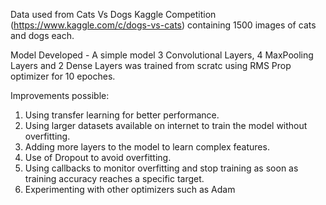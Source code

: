 Data used from Cats Vs Dogs Kaggle Competition (https://www.kaggle.com/c/dogs-vs-cats) containing 1500 images of cats and dogs each.

Model Developed - A simple model 3 Convolutional Layers, 4 MaxPooling Layers and 2 Dense Layers was trained from scratc using RMS Prop optimizer for 10 epoches.

Improvements possible:

1. Using transfer learning for better performance.
2. Using larger datasets available on internet to train the model without overfitting.
3. Adding more layers to the model to learn complex features.
4. Use of Dropout to avoid overfitting.
5. Using callbacks to monitor overfitting and stop training as soon as training accuracy reaches a specific target.
6. Experimenting with other optimizers such as Adam

